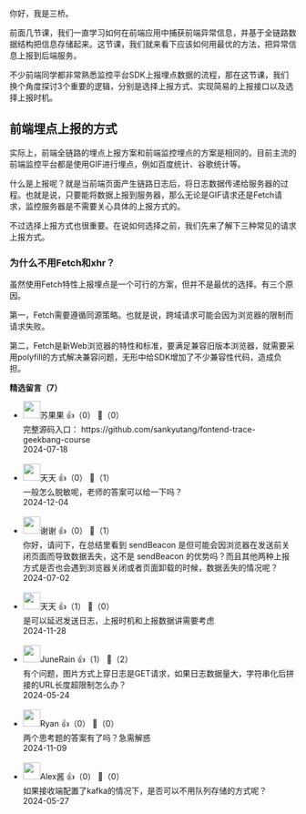 你好，我是三桥。

前面几节课，我们一直学习如何在前端应用中捕获前端异常信息，并基于全链路数据结构把信息存储起来。这节课，我们就来看下应该如何用最优的方法，把异常信息上报到后端服务。

不少前端同学都非常熟悉监控平台SDK上报埋点数据的流程，那在这节课，我们换个角度探讨3个重要的逻辑，分别是选择上报方式、实现简易的上报接口以及选择上报时机。

## 前端埋点上报的方式

实际上，前端全链路的埋点上报方案和前端监控埋点的方案是相同的。目前主流的前端监控平台都是使用GIF进行埋点，例如百度统计、谷歌统计等。

什么是上报呢？就是当前端页面产生链路日志后，将日志数据传递给服务器的过程。也就是说，只要能将数据上报到服务器，那么无论是GIF请求还是Fetch请求，监控服务器是不需要关心具体的上报方式的。

不过选择上报方式也很重要。在说如何选择之前，我们先来了解下三种常见的请求上报方式。

### 为什么不用Fetch和xhr？

虽然使用Fetch特性上报埋点是一个可行的方案，但并不是最优的选择。有三个原因。

第一，Fetch需要遵循同源策略。也就是说，跨域请求可能会因为浏览器的限制而请求失败。

第二，Fetch是新Web浏览器的特性和标准，要满足兼容旧版本浏览器，就需要采用polyfill的方式解决兼容问题，无形中给SDK增加了不少兼容性代码，造成负担。
<div><strong>精选留言（7）</strong></div><ul>
<li><img src="https://static001.geekbang.org/account/avatar/00/2b/86/73/5190bbde.jpg" width="30px"><span>苏果果</span> 👍（0） 💬（0）<div>完整源码入口：
https:&#47;&#47;github.com&#47;sankyutang&#47;fontend-trace-geekbang-course</div>2024-07-18</li><br/><li><img src="https://static001.geekbang.org/account/avatar/00/1e/85/7e/dc5ee66c.jpg" width="30px"><span>天天</span> 👍（0） 💬（1）<div>一般怎么脱敏呢，老师的答案可以给一下吗？</div>2024-12-04</li><br/><li><img src="https://static001.geekbang.org/account/avatar/00/2c/46/59/c5fcd89a.jpg" width="30px"><span>谢谢</span> 👍（0） 💬（1）<div>你好，请问下，在总结里看到 sendBeacon 是但可能会因浏览器在发送前关闭页面而导致数据丢失，这不是  sendBeacon 的优势吗？而且其他两种上报方式是否也会遇到浏览器关闭或者页面卸载的时候，数据丢失的情况呢？</div>2024-07-02</li><br/><li><img src="https://static001.geekbang.org/account/avatar/00/1e/85/7e/dc5ee66c.jpg" width="30px"><span>天天</span> 👍（1） 💬（0）<div>是可以延迟发送日志，上报时机和上报数据讲需要考虑</div>2024-11-28</li><br/><li><img src="https://static001.geekbang.org/account/avatar/00/38/49/2f/590142fb.jpg" width="30px"><span>JuneRain</span> 👍（1） 💬（2）<div>有个问题，图片方式上穿日志是GET请求，如果日志数据量大，字符串化后拼接的URL长度超限制怎么办？</div>2024-05-24</li><br/><li><img src="https://static001.geekbang.org/account/avatar/00/19/c0/13/52cd5ea8.jpg" width="30px"><span>Ryan</span> 👍（0） 💬（0）<div>两个思考题的答案有了吗？急需解惑</div>2024-11-09</li><br/><li><img src="https://static001.geekbang.org/account/avatar/00/0f/65/2d/7394c6f5.jpg" width="30px"><span>Alex酱</span> 👍（0） 💬（0）<div>如果接收端配置了kafka的情况下，是否可以不用队列存储的方式呢？</div>2024-05-27</li><br/>
</ul>